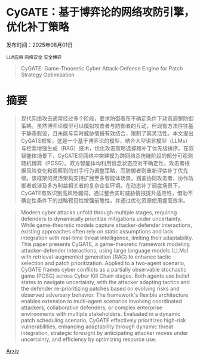 # CyGATE：基于博弈论的网络攻防引擎，优化补丁策略

发布时间：2025年08月01日

`LLM应用` `网络安全` `安全博弈`

> CyGATE: Game-Theoretic Cyber Attack-Defense Engine for Patch Strategy Optimization

# 摘要

> 现代网络攻击通常经过多个阶段，要求防御者在不确定条件下动态调整防御策略。虽然博弈论模型可以模拟攻击者与防御者的互动，但现有方法往往基于静态假设，且未能与实时威胁情报有效结合，限制了其灵活性。本文提出CyGATE框架，这是一个基于博弈论的模型，结合大型语言模型（LLMs）与检索增强生成（RAG）技术，优化攻击策略选择和补丁优先级排序。在双智能体场景下，CyGATE将网络冲突建模为跨网络杀伤链阶段的部分可观测随机博弈（POSG）。双方智能体均利用信念状态应对不确定性，攻击者根据风险变化和观察到的对手行为调整策略，而防御者则重新评估补丁优先级。该框架的灵活架构支持扩展至多智能体场景，涵盖协同攻击者、协作防御者或涉及多方利益相关者的复杂企业环境。在动态补丁调度场景下，CyGATE有效识别高风险漏洞，通过整合实时威胁情报提升适应性，借助不确定性条件下的战略预见性增强前瞻性，并通过优化资源使用提高效率。


> Modern cyber attacks unfold through multiple stages, requiring defenders to dynamically prioritize mitigations under uncertainty. While game-theoretic models capture attacker-defender interactions, existing approaches often rely on static assumptions and lack integration with real-time threat intelligence, limiting their adaptability. This paper presents CyGATE, a game-theoretic framework modeling attacker-defender interactions, using large language models (LLMs) with retrieval-augmented generation (RAG) to enhance tactic selection and patch prioritization. Applied to a two-agent scenario, CyGATE frames cyber conflicts as a partially observable stochastic game (POSG) across Cyber Kill Chain stages. Both agents use belief states to navigate uncertainty, with the attacker adapting tactics and the defender re-prioritizing patches based on evolving risks and observed adversary behavior. The framework's flexible architecture enables extension to multi-agent scenarios involving coordinated attackers, collaborative defenders, or complex enterprise environments with multiple stakeholders. Evaluated in a dynamic patch scheduling scenario, CyGATE effectively prioritizes high-risk vulnerabilities, enhancing adaptability through dynamic threat integration, strategic foresight by anticipating attacker moves under uncertainty, and efficiency by optimizing resource use.

[Arxiv](https://arxiv.org/abs/2508.00478)